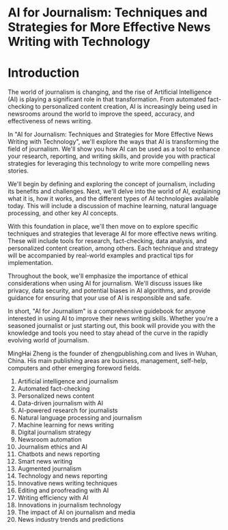 # AI for Journalism: Techniques and Strategies for More Effective News Writing with Technology

# Introduction

The world of journalism is changing, and the rise of Artificial Intelligence (AI) is playing a significant role in that transformation. From automated fact-checking to personalized content creation, AI is increasingly being used in newsrooms around the world to improve the speed, accuracy, and effectiveness of news writing.

In "AI for Journalism: Techniques and Strategies for More Effective News Writing with Technology", we'll explore the ways that AI is transforming the field of journalism. We'll show you how AI can be used as a tool to enhance your research, reporting, and writing skills, and provide you with practical strategies for leveraging this technology to write more compelling news stories.

We'll begin by defining and exploring the concept of journalism, including its benefits and challenges. Next, we'll delve into the world of AI, explaining what it is, how it works, and the different types of AI technologies available today. This will include a discussion of machine learning, natural language processing, and other key AI concepts.

With this foundation in place, we'll then move on to explore specific techniques and strategies that leverage AI for more effective news writing. These will include tools for research, fact-checking, data analysis, and personalized content creation, among others. Each technique and strategy will be accompanied by real-world examples and practical tips for implementation.

Throughout the book, we'll emphasize the importance of ethical considerations when using AI for journalism. We'll discuss issues like privacy, data security, and potential biases in AI algorithms, and provide guidance for ensuring that your use of AI is responsible and safe.

In short, "AI for Journalism" is a comprehensive guidebook for anyone interested in using AI to improve their news writing skills. Whether you're a seasoned journalist or just starting out, this book will provide you with the knowledge and tools you need to stay ahead of the curve in the rapidly evolving world of journalism.

MingHai Zheng is the founder of zhengpublishing.com and lives in Wuhan, China. His main publishing areas are business, management, self-help, computers and other emerging foreword fields.



1. Artificial intelligence and journalism
2. Automated fact-checking
3. Personalized news content
4. Data-driven journalism with AI
5. AI-powered research for journalists
6. Natural language processing and journalism
7. Machine learning for news writing
8. Digital journalism strategy
9. Newsroom automation
10. Journalism ethics and AI
11. Chatbots and news reporting
12. Smart news writing
13. Augmented journalism
14. Technology and news reporting
15. Innovative news writing techniques
16. Editing and proofreading with AI
17. Writing efficiency with AI
18. Innovations in journalism technology
19. The impact of AI on journalism and media
20. News industry trends and predictions

